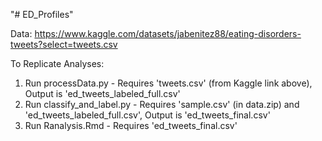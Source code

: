 "# ED_Profiles" 

Data: https://www.kaggle.com/datasets/jabenitez88/eating-disorders-tweets?select=tweets.csv

To Replicate Analyses:
1. Run processData.py - Requires 'tweets.csv' (from Kaggle link above), Output is 'ed_tweets_labeled_full.csv'
2. Run classify_and_label.py - Requires 'sample.csv' (in data.zip) and 'ed_tweets_labeled_full.csv', Output is 'ed_tweets_final.csv'
3. Run Ranalysis.Rmd - Requires 'ed_tweets_final.csv'
